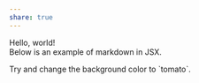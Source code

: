 ```yaml
---  
share: true  
---  
```

    
Hello, world!    
Below is an example of markdown in JSX.    
    
<div style={{padding: '1rem', backgroundColor: 'violet'}}>    
  Try and change the background color to `tomato`.    
</div>